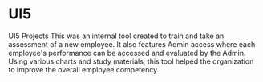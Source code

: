 # UI5
UI5 Projects 
This was an internal tool created to train and take an assessment of a new employee. It also features Admin access where each employee's performance can be accessed and evaluated by the Admin. Using various charts and study materials, this tool helped the organization to improve the overall employee competency.
